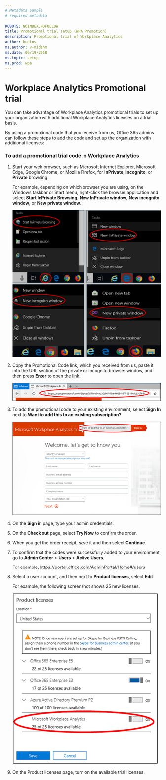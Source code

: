 ```yaml
---
# Metadata Sample
# required metadata

ROBOTS: NOINDEX,NOFOLLOW
title: Promotional trial setup (WPA Promotion)
description: Promotional trial of Workplace Analytics 
author: buntus
ms.author: v-midehm
ms.date: 06/19/2018
ms.topic: setup
ms.prod: wpa
---
```


# Workplace Analytics Promotional trial

You can take advantage of Workplace Analytics promotional trials to set up your organization with additional Workplace Analytics licenses on a trial basis.

By using a promotional code that you receive from us, Office 365 admins can follow these steps to add the code and set up the organization with additional licenses:

### To add a promotional trial code in Workplace Analytics

1. Start your web browser, such as Microsoft Internet Explorer, Microsoft Edge, Google Chrome, or Mozilla Firefox, for **InPrivate**, **incognito**, or **Private** browsing.

   For example, depending on which browser you are using, on the Windows taskbar or Start menu, right-click the browser application and select **Start InPrivate Browsing**, **New InPrivate window**, **New incognito window**, or **New private window**.
  
   ![InPrivate Browsing](../Images/new-inprivate-window.png)  
  
2. Copy the Promotional Code link, which you received from us, paste it into the URL section of the private or incognito browser window, and then press **Enter** to open the link.

   ![Promotional code link](../Images/promo-code.png)  

3. To add the promotional code to your existing environment, select **Sign In** next to **Want to add this to an existing subscription?**

   ![Promotional code sign-in](../Images/sign-in.png)

4. On the **Sign in** page, type your admin credentials.
5. On the **Check out** page, select **Try Now** to confirm the order.
6. When you get the order receipt, save it and then select **Continue**.
7. To confirm that the codes were successfully added to your environment, go to **Admin Center** > **Users** > **Active Users**.

   For example,  https://portal.office.com/AdminPortal/Home#/users

8. Select a user account, and then next to **Product licenses**, select **Edit**.

   For example, the following screenshot shows 25 new licenses.

   ![Promotional licenses](../Images/promo-licenses.png)  

9. On the Product licenses page, turn on the available trial licenses.
